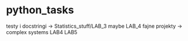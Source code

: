 # python_tasks


testy i docstringi -> Statistics_stuff/LAB_3 maybe LAB_4
fajne projekty -> complex systems LAB4 LAB5

